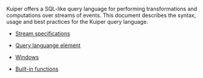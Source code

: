 Kuiper offers a SQL-like query language for performing transformations and computations over streams of events. This document describes the syntax, usage and best practices for the Kuiper query language. 

- [Stream specifications](streams.md)

- [Query languange element](query_language_elements.md)
- [Windows](windows.md)
- [Built-in functions](built-in_functions.md)

